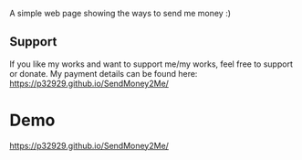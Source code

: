 
A simple web page showing the ways to send me money :)

## Support
If you like my works and want to support me/my works, feel free to support or donate. My payment details can be found here: https://p32929.github.io/SendMoney2Me/

# Demo
https://p32929.github.io/SendMoney2Me/
